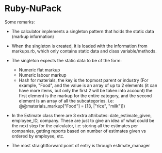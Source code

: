 Ruby-NuPack
===========

Some remarks:

- The calculator implements a singleton pattern that holds the static data (markup information)
- When the singleton is created, it is loaded with the information from markups.rb, which only contains static data and class variable/methods.
- The singleton expects the static data to be of the form:
	* Numeric flat markup
	* Numeric labour markup
	* Hash for materials, the key is the topmost parent or industry (For example, "Food", and the value is an array of up to 2 elements (it can have more items, but only the first 2 will be taken into account) the first element is the markup for the entire category, and the second element is an array of all the subcategories. i.e: @@materials_markup["Food"] = [13, ["rice", "milk"]])
	
- In the Estimate class there are 3 extra attributes: date_estimate_given, employee_ID, company. These are just to give an idea of what could be the next step for the calculator, i.e: storing all the estimates per companies, getting reports based on number of estimates given vs ordered by employee, etc. 

- The most straightforward point of entry is through estimate_manager